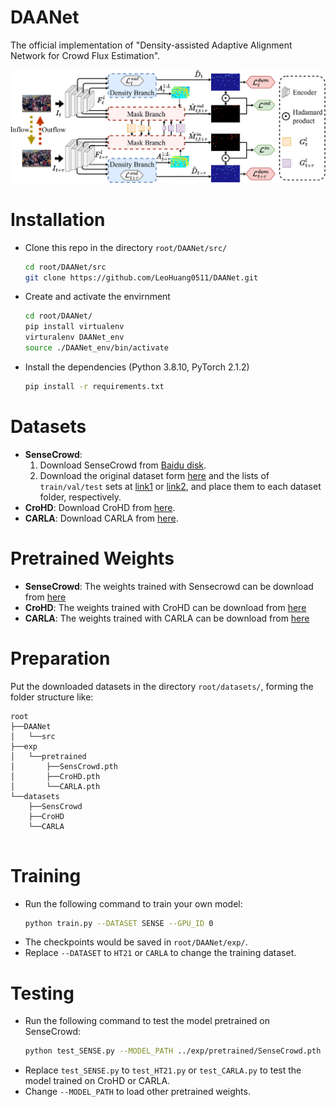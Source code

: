 # DAANet

The official implementation of "Density-assisted Adaptive Alignment Network for Crowd Flux Estimation".

![image](./figures/DAANet-Overall-1.png)

# Installation

* Clone this repo in the directory ```root/DAANet/src/``` 
    ```bash
    cd root/DAANet/src
    git clone https://github.com/LeoHuang0511/DAANet.git
    ```

* Create and activate the envirnment
    ```bash
    cd root/DAANet/
    pip install virtualenv
    virturalenv DAANet_env
    source ./DAANet_env/bin/activate
    ```

* Install the dependencies (Python 3.8.10, PyTorch 2.1.2)
    ```bash
    pip install -r requirements.txt
    ```

# Datasets

* **SenseCrowd**: 
    1. Download SenseCrowd from [Baidu disk](https://pan.baidu.com/s/1OYBSPxgwvRMrr6UTStq7ZQ?pwd=64xm).
    2. Download the original dataset form [here](https://github.com/HopLee6/VSCrowd-Dataset) and the lists of `train/val/test` sets at [link1](https://1drv.ms/u/s!AgKz_E1uf260nWeqa86-o9FMIqMt?e=0scDuw) or [link2](https://pan.baidu.com/s/13X3-egn0fYSd6NUTxB4cuw?pwd=ew8f), and place them to each dataset folder, respectively.  
* **CroHD**: Download CroHD from [here](https://motchallenge.net/data/Head_Tracking_21/). 
* **CARLA**: Download CARLA from [here](https://nycu1-my.sharepoint.com/:u:/g/personal/s311505011_ee11_m365_nycu_edu_tw/EamKA5QN4jhGkqsujRc0ZlYB1j7wb3YrjioIuSGOpwVRdg?e=BuNcbT).

# Pretrained Weights

* **SenseCrowd**: The weights trained with Sensecrowd can be download from [here](https://nycu1-my.sharepoint.com/:u:/g/personal/s311505011_ee11_m365_nycu_edu_tw/EQfMAYoBPG5Ktzc4WH1-CfUBfAhAwSk6gXg_966AaK2JWg?e=ihvEt6)
* **CroHD**: The weights trained with CroHD can be download from [here](https://nycu1-my.sharepoint.com/:u:/g/personal/s311505011_ee11_m365_nycu_edu_tw/ES8yXi_5C1xLjbHZ2nq2G4YBmDmjTce2NrzwDCrNRyNxtQ?e=dAzWgN)
* **CARLA**: The weights trained with CARLA can be download from [here](https://nycu1-my.sharepoint.com/:u:/g/personal/s311505011_ee11_m365_nycu_edu_tw/ESyo__dWEKxAr_nT756mJiwBmx856KrvgSiRWJWd_6z6Nw?e=bvF4r1)

# Preparation

Put the downloaded datasets in the directory ```root/datasets/```, forming the folder structure like:
```
root
├──DAANet
│   └──src
├──exp
│   └──pretrained
│       ├──SensCrowd.pth
│       ├──CroHD.pth
│       └──CARLA.pth
└──datasets
    ├──SensCrowd
    ├──CroHD
    └──CARLA
     
```

# Training

* Run the following command to train your own model:
    ```bash
    python train.py --DATASET SENSE --GPU_ID 0
    ```
* The checkpoints would be saved in ```root/DAANet/exp/```.
* Replace ```--DATASET``` to ```HT21``` or ```CARLA``` to change the training dataset.

# Testing

* Run the following command to test the model pretrained on SenseCrowd:
    ```bash
    python test_SENSE.py --MODEL_PATH ../exp/pretrained/SenseCrowd.pth --GPU_ID 0
    ```
* Replace ```test_SENSE.py``` to ```test_HT21.py``` or ```test_CARLA.py``` to test the model trained on CroHD or CARLA.
* Change ```--MODEL_PATH``` to load other pretrained weights.


